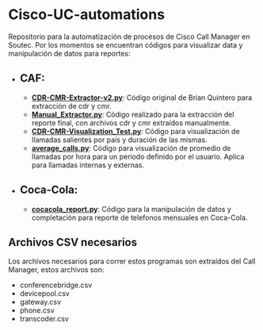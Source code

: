 # Cisco-UC-automations

Repositorio para la automatización de procesos de Cisco Call Manager en Soutec. Por los momentos se encuentran códigos para visualizar data y manipulación de datos para reportes:

- ## CAF:
  - [**CDR-CMR-Extractor-v2.py**](https://github.com/alvaroanavarro1/Cisco-UC-automations/blob/master/CAF/CDR-CMR-Extractor-v2.py): Código original de Brian Quintero para extracción de cdr y cmr.
  - [**Manual_Extractor.py**](https://github.com/alvaroanavarro1/Cisco-UC-automations/blob/master/CAF/Manual_Extractor.py): Código realizado para la extracción del reporte final, con archivos cdr y cmr extraídos manualmente.
  - [**CDR-CMR-Visualization_Test.py**](https://github.com/alvaroanavarro1/Cisco-UC-automations/blob/master/CAF/CDR-CMR-Visualization_Test.py): Código para visualización de llamadas salientes por país y duración de las mismas.
  - [**average_calls.py**](https://github.com/alvaroanavarro1/Cisco-UC-automations/blob/master/CAF/average_calls.py): Código para visualización de promedio de llamadas por hora para un periodo definido por el usuario. Aplica para llamadas internas y externas.
- ## Coca-Cola:
  - [**cocacola_report.py**](https://github.com/alvaroanavarro1/Cisco-UC-automations/blob/master/Coca-Cola/cocacola_report.py): Código para la manipulación de datos y completación para reporte de telefonos mensuales en Coca-Cola.

## Archivos CSV necesarios
Los archivos necesarios para correr estos programas son extraídos del Call Manager, estos archivos son:
- conferencebridge.csv
- devicepool.csv
- gateway.csv 
- phone.csv
- transcoder.csv
